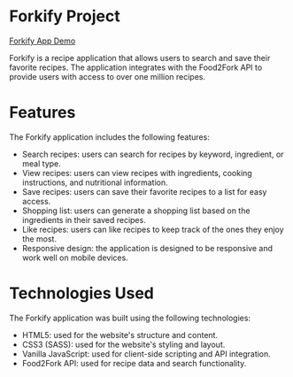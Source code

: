 # Forkify Project

[Forkify App Demo](https://forkify-ana.netlify.app/)

Forkify is a recipe application that allows users to search and save their favorite recipes. The application integrates with the Food2Fork API to provide users with access to over one million recipes.

# Features

The Forkify application includes the following features:

- Search recipes: users can search for recipes by keyword, ingredient, or meal type.
- View recipes: users can view recipes with ingredients, cooking instructions, and nutritional information.
- Save recipes: users can save their favorite recipes to a list for easy access.
- Shopping list: users can generate a shopping list based on the ingredients in their saved recipes.
- Like recipes: users can like recipes to keep track of the ones they enjoy the most.
- Responsive design: the application is designed to be responsive and work well on mobile devices.

# Technologies Used

The Forkify application was built using the following technologies:

- HTML5: used for the website's structure and content.
- CSS3 (SASS): used for the website's styling and layout.
- Vanilla JavaScript: used for client-side scripting and API integration.
- Food2Fork API: used for recipe data and search functionality.
